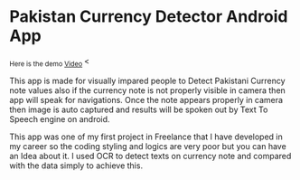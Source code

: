  <h1>Pakistan Currency Detector Android App </h1>
    <sub>Here is the demo <a href='https://www.youtube.com/wUEmbWUSEqY' target="_blank">Video</a> </sub>
    <
    <p>This app is made for visually impared people to Detect Pakistani Currency note values also if the currency note is not
        properly visible in camera then app will speak for navigations. Once the note appears properly in 
        camera then image is auto captured and results will be spoken out by Text To Speech engine on
         android.
    </p>
    <p>This app was one of my first project in Freelance that I have developed in my career so the coding styling
        and logics are very poor but you can have an Idea about it. 
        I used OCR to detect texts on currency note and compared with the data simply to achieve this.
    </p>
    